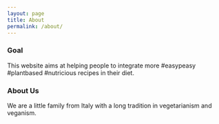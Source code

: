 ```yaml
---
layout: page
title: About
permalink: /about/
---
```


### Goal

This website aims at helping people to integrate more #easypeasy #plantbased #nutricious recipes in their diet.

### About Us

We are a little family from Italy with a long tradition in vegetarianism and veganism.
